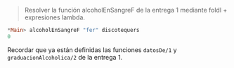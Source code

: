 > Resolver la función alcoholEnSangreF de la entrega 1 mediante foldl + expresiones lambda. 

``` haskell
*Main> alcoholEnSangreF "fer" discotequers
0
```

Recordar que ya están definidas las funciones `datosDe/1` y `graduacionAlcoholica/2` de la entrega 1.

